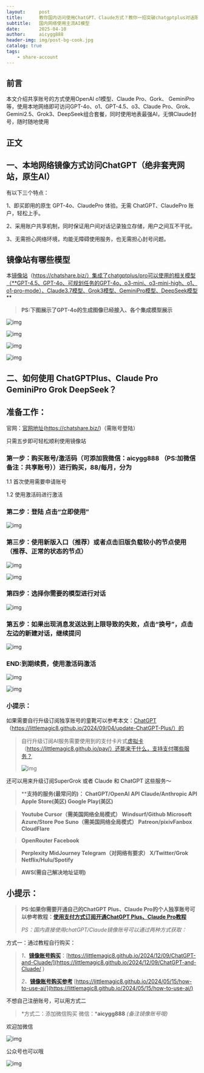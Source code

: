 ```yaml
---
layout:     post
title:      教你国内访问使用ChatGPT、Claude方式？教你一招突破chatgptplus对话限制
subtitle:   国内网络使用主流AI模型
date:       2025-04-10
author:     aicygg888
header-img: img/post-bg-cook.jpg
catalog: true
tags:
    - share-account
---
```


## **前言**

本文介绍共享账号的方式使用OpenAI o1模型、Claude Pro、Gork、 GeminiPro等，使用本地网络即可访问GPT-4o、o1、GPT-4.5、o3、Claude Pro、Grok、Gemini2.5、Grok3、DeepSeek组合套餐，同时使用地表最强AI，无惧Claude封号，随时随地使用

## **正文**

## 一、本地网络镜像方式访问ChatGPT（绝非套壳网站，原生AI）

有以下三个特点：

1、即买即用的原生 GPT-4o、ClaudePro 体验。无需 ChatGPT、ClaudePro  账户，轻松上手。

2、采用账户共享机制，同时保证用户间对话记录独立存储，用户之间互不干扰。

3、无需担心网络环境，均能无障碍使用服务，也无需担心封号问题。

## 镜像站有哪些模型

本[镜像站](https://chatshare.biz/)（https://chatshare.biz/）集成了chatgptplus/pro可以使用的相关模型（**GPT-4.5、GPT-4o、可规划任务的GPT-4o、o3-mini、o3-mini-high、o1、o1-pro-mode）、Claude3.7模型、Grok3模型、GeminiPro模型、DeepSeek模型**

> **PS:下图展示了GPT-4o的生成图像已经接入、各个集成模型展示**

![img](https://pica.zhimg.com/80/v2-84f79acd978968c719dbc41d244d5076_720w.png)



![img](https://pic1.zhimg.com/80/v2-020e13d97196b5baada885ddda6ac29f_720w.png)

![img](https://picx.zhimg.com/80/v2-617cbfce0ce9f235502f80f14888486c_720w.png)

![img](https://pica.zhimg.com/80/v2-ffcc744a4761e327dd04a9a8efd794a3_720w.png)

## **二、如何使用 ChatGPTPlus、Claude Pro GeminiPro Grok DeepSeek？**

## **准备工作：**

官网：[官网地址](https://chatshare.biz/)(https://chatshare.biz/)（需账号登陆）

只需五步即可轻松顺利使用镜像站

### **第一步：购买账号/激活码（可添加我微信：aicygg888 （PS:加微信备注：共享账号））进行购买，88/每月，分为**

1.1 首次使用需要申请账号 

1.2 使用激活码进行激活

### **第二步：登陆 点击“立即使用”**

![img](https://picx.zhimg.com/80/v2-9b2bd818f79d93dbc9fb98e93c07990a_720w.png)



### **第三步：**使用新版入口（推荐）或者点击旧版**负载较小的节点使用（推荐、正常的状态的节点）**

![img](https://pica.zhimg.com/80/v2-bd5e8ce3146ff5e8034f8bde15bf9b10_720w.png)

![img](https://picx.zhimg.com/80/v2-27f201ee250b0033d5e2601ba6c64524_720w.png)

### **第四步：选择你需要的模型进行对话**

![img](https://pic1.zhimg.com/80/v2-689d041242b6f8a05f052f9608fb18f3_720w.png)



### **第五步：如果出现消息发送达到上限导致的失败，点击“换号”，点击左边的新建对话，继续提问**

![img](https://pic1.zhimg.com/80/v2-89a0b85725b7922e719a2910b8515fdd_720w.png)

### **END:到期续费，使用激活码激活**

![img](https://pica.zhimg.com/80/v2-da9bb9645ec193aa2de3a50520b868ee_720w.png)

![img](https://picx.zhimg.com/80/v2-6fb442ffcc5edc820e7118f97dd1536e_720w.png)



### 小提示：

如果需要自行升级订阅独享账号的童靴可以参考本文：[ChatGPT](https://littlemagic8.github.io/2024/09/04/update-ChatGPT-Plus/)（https://littlemagic8.github.io/2024/09/04/update-ChatGPT-Plus/）的

> 自行升级订阅AI服务需要使用到的支付卡片式[虚拟卡](https://littlemagic8.github.io/pay/)（https://littlemagic8.github.io/pay/）还能来干什么，支持支付哪些服务？
>
> ![img](https://picx.zhimg.com/80/v2-517e18ac3d978395017ff8e3e4bb0b44_720w.png)

还可以用来升级订阅SuperGrok 或者 Claude 和 ChatGPT 这些服务～

> ****支持的服务(最常问的)： ChatGPT/OpenAI API Claude/Anthropic API Apple Store(美区) Google Play(美区)**

> **Youtube Cursor（需美国网络全局模式） Windsurf/Github Microsoft Azure/Store Poe Suno（需美国网络全局模式） Patreon/pixivFanbox CloudFlare**

> **OpenRouter Facebook**

> **Perplexity MidJourney Telegram（对网络有要求） X/Twitter/Grok Netflix/Hulu/Spotify**

> **AWS(需自己解决地址证明)**

## 小提示：

> **PS:如果你需要开通自己的ChatGPT Plus、Claude Pro的个人独享账号可以参考教程：**[**使用支付方式订阅开通ChatGPT Plus、Claude Pro教程**](https://littlemagic8.github.io/2024/09/04/update-ChatGPT-Plus/) 
>
> *PS：国内直接使用chatGPT/Claude镜像账号可以通过两种方式获取：*

方式一：通过教程自行购买：

> *1、*[**镜像账号购买**](https://littlemagic8.github.io/2024/12/09/ChatGPT-and-Cluade/)：[https://littlemagic8.github.io/2024/12/09/ChatGPT-and-Cluade/](https://littlemagic8.github.io/2024/12/09/ChatGPT-and-Cluade/ ) 
>
> *2、*[**镜像账号购买参考**](https://littlemagic8.github.io/2024/05/15/how-to-use-ai/) [https://littlemagic8.github.io/2024/05/15/how-to-use-ai/](https://littlemagic8.github.io/2024/05/15/how-to-use-ai/)

不想自己注册账号，可以用方式二

> *方式二：添加微信购买 微信：***aicygg888** *(备注镜像账号哦)*

欢迎加微信

![img](https://picx.zhimg.com/80/v2-46f7cfd62d1e94381388ab08b0fea3af_720w.png)

公众号也可以哦

![img](https://pic1.zhimg.com/80/v2-4e622b64238b20948a02e0c988ca5704_720w.png)
